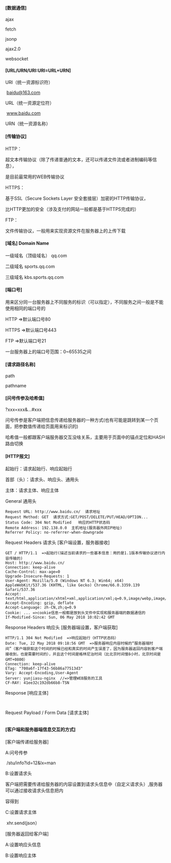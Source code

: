 #### [数据通信]

ajax

fetch

jsonp

ajax2.0

websocket



#### [URL/URN/URI:URI=URL+URN]

URI（统一资源标识符）

​	baidu@163.com

URL（统一资源定位符）

​	www.baidu.com

URN（统一资源名称）



#### [传输协议]

HTTP：

超文本传输协议（除了传递普通的文本，还可以传递文件流或者进制编码等信息），

是目前最常用的WEB传输协议



HTTPS：

基于SSL（Secure Sockets Layer 安全套接层）加密的HTTP传输协议，

比HTTP更加的安全（涉及支付的网站一般都是基于HTTPS完成的）



FTP：

文件传输协议，一般用来实现资源文件在服务器上的上传下载



#### [域名] Domain Name

一级域名（顶级域名）  qq.com

二级域名   sports.qq.com

三级域名   kbs.sports.qq.com



#### [端口号]

用来区分同一台服务器上不同服务的标识（可以指定），不同服务之间一般是不能使用相同的端口号的

HTTP =>默认端口号80

HTTPS =>默认端口号443

FTP =>默认端口号21



一台服务器上的端口号范围：0~65535之间



#### [请求路径名称]

 path

 pathname



#### [问号传参及哈希值]

?xxx=xxx&...#xxx

问号传参是客户端把信息传递给服务器的一种方式(也有可能是跳转到某一个页面，把参数值传递给页面用来标识的)

哈希值一般都跟客户端服务器交互没啥关系，主要用于页面中的锚点定位和HASH路由切换



#### [HTTP报文]

起始行：请求起始行、响应起始行

首部（头）：请求头、响应头、通用头

主体：请求主体、响应主体



General 通用头

```
Request URL: http://www.baidu.cn/  请求地址
Request Method: GET  请求方式:GET/POST/DELETE/PUT/HEAD/OPTION...
Status Code: 304 Not Modified   响应的HTTP状态码
Remote Address: 192.138.0.0  主机地址(服务器外网IP地址)
Referrer Policy: no-referrer-when-downgrade
```

Request Headers 请求头 [客户端设置，服务器接收]

```
GET / HTTP/1.1  =>起始行(描述当前请求的一些基本信息：用的是1.1版本传输协议进行内容传输的)
Host: http://www.baidu.cn/
Connection: keep-alive
Cache-Control: max-age=0
Upgrade-Insecure-Requests: 1
User-Agent: Mozilla/5.0 (Windows NT 6.3; Win64; x64) AppleWebKit/537.36 (KHTML, like Gecko) Chrome/66.0.3359.139 Safari/537.36
Accept: text/html,application/xhtml+xml,application/xml;q=0.9,image/webp,image/apng,*/*;q=0.8
Accept-Encoding: gzip, deflate
Accept-Language: zh-CN,zh;q=0.9
Cookie: ... =>cookie信息一般都是放到头文件中实现和服务器端的数据通信的
If-Modified-Since: Sun, 06 May 2018 10:02:42 GMT
```

Response Headers 响应头 [服务器端设置，客户端获取]

```
HTTP/1.1 304 Not Modified  =>响应起始行（HTTP状态码）
Date: Tue, 22 May 2018 09:18:56 GMT  =>服务器响应内容时候的“服务器端时间”（客户端获取这个时间的时候已经和真实的时间产生误差了，因为服务器返回内容到客户端接收到，也是需要时间的），并且这个时间是格林尼治时间（比北京时间慢8小时，北京时间是GMT+0800）
Connection: keep-alive
ETag: "700a6f-17f43-56b86a77513d3"
Vary: Accept-Encoding,User-Agent
Server: yunjiasu-nginx  //=>管理WEB服务的工具
CF-RAY: 41ee32c192db66b8-TSN
```

Response [响应主体]

```
 
```

Request Payload / Form Data  [请求主体]

```

```



#### [客户端和服务器端信息交互的方式]



[客户端传递给服务器]

   A:问号传参

​    /stu/info?id=12&lx=man

   B:设置请求头

​    客户端把需要传递给服务器的内容设置到请求头信息中（自定义请求头）,服务器可以通过接收请求头信息把内

容得到

   C:设置请求主体

​    xhr.send(json）

[服务器返回给客户端]

   A:设置响应头信息

   B:设置响应主体











